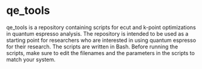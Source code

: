 # qe_tools
qe_tools is a repository containing scripts for ecut and k-point optimizations in quantum espresso analysis. The repository is intended to be used as a starting point for researchers who are interested in using quantum espresso for their research. The scripts are written in Bash. Before running the scripts, make sure to edit the filenames and the parameters in the scripts to match your system. 
